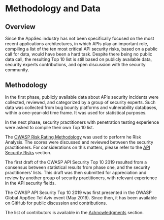Methodology and Data
====================

## Overview

Since the AppSec industry has not been specifically focused on the most recent
applications architectures, in which APIs play an important role, compiling a
list of the ten most critical API security risks, based on a public call for
data, would have been a hard task. Despite there being no public data call, the
resulting Top 10 list is still based on publicly available data, security
experts contributions, and open discussion with the security community.

## Methodology

In the first phase, publicly available data about APIs security incidents were
collected, reviewed, and categorized by a group of security experts. Such
data was collected from bug bounty platforms and vulnerability databases,
within a one-year-old time frame. It was used for statistical purposes.

In the next phase, security practitioners with penetration testing experience
were asked to compile their own Top 10 list.

The [OWASP Risk Rating Methodology][1] was used to perform he Risk Analysis. The
scores were discussed and reviewed between the security practitioners. For
considerations on this matters, please refer to the [API Security Risks][2]
section.

The first draft of the OWASP API Security Top 10 2019 resulted from a consensus
between statistical results from phase one, and the security practitioners'
lists. This draft was then submitted for appreciation and review by another
group of security practitioners, with relevant experience in the API security
fields.

The OWASP API Security Top 10 2019 was first presented in the OWASP Global
AppSec Tel Aviv event (May 2019). Since then, it has been available on GitHub
for public discussion and contributions.

The list of contributors is available in the [Acknowledgments][3] section.

[1]: https://www.owasp.org/index.php/OWASP_Risk_Rating_Methodology
[2]: ./0x10-api-security-risks.md
[3]: ./0xd1-acknowledgments.md
